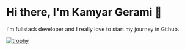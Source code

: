 # Hi there, I'm Kamyar Gerami 👋
I'm fullstack developer and I really love to start my journey in Github.

[![trophy](https://github-profile-trophy.vercel.app/?username=kam2yar)](https://github.com/ryo-ma/github-profile-trophy)
